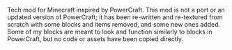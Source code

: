 Tech mod for Minecraft inspired by PowerCraft. This mod is not a port or an updated version of PowerCraft; it has been re-written and re-textured from scratch with some blocks and items removed, and some new ones added. Some of my blocks are meant to look and function similarly to blocks in PowerCraft, but no code or assets have been copied directly.